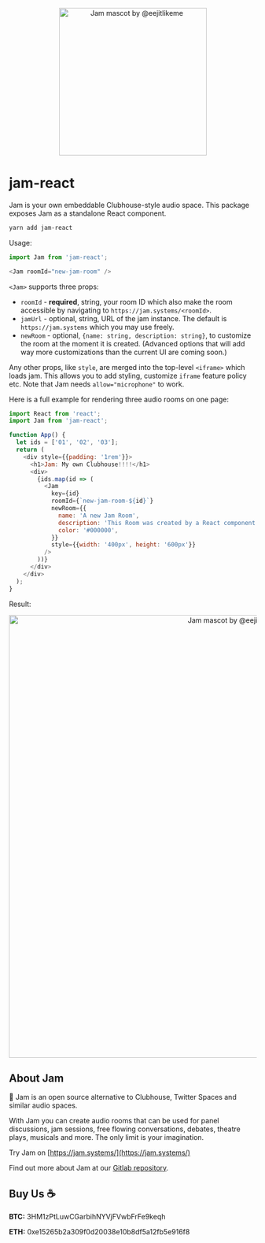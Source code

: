 <p align="center">
  <img title='Jam mascot by @eejitlikeme'
       src="https://jam.systems/img/jam.jpg"
       width="300"
       height="300"/>
</p>

# jam-react

Jam is your own embeddable Clubhouse-style audio space. This package exposes Jam as a standalone React component.

```sh
yarn add jam-react
```

Usage:

```js
import Jam from 'jam-react';

<Jam roomId="new-jam-room" />
```

`<Jam>` supports three props:

* `roomId` - **required**, string, your room ID which also make the room accessible by navigating to `https://jam.systems/<roomId>`.
* `jamUrl` - optional, string, URL of the jam instance. The default is `https://jam.systems` which you may use freely.
* `newRoom` - optional, `{name: string, description: string}`, to customize the room at the moment it is created. (Advanced options that will add way more customizations than the current UI are coming soon.)

Any other props, like `style`, are merged into the top-level `<iframe>` which loads jam. This allows you to add styling, customize `iframe` feature policy etc. Note that Jam needs `allow="microphone"` to work.

Here is a full example for rendering three audio rooms on one page:

```js
import React from 'react';
import Jam from 'jam-react';

function App() {
  let ids = ['01', '02', '03'];
  return (
    <div style={{padding: '1rem'}}>
      <h1>Jam: My own Clubhouse!!!!</h1>
      <div>
        {ids.map(id => (
          <Jam
            key={id}
            roomId={`new-jam-room-${id}`}
            newRoom={{
              name: 'A new Jam Room',
              description: 'This Room was created by a React component',
              color: '#000000',
            }}
            style={{width: '400px', height: '600px'}}
          />
        ))}
      </div>
    </div>
  );
}
```

Result:

<p align="center">
  <img title='Jam mascot by @eejitlikeme'
       src="https://i.imgur.com/nmYENw9.png"
       width="900"/>
</p>

## About Jam

🍞 Jam is an open source alternative to Clubhouse, Twitter Spaces and similar audio spaces.

With Jam you can create audio rooms that can be used for panel discussions, jam sessions, free flowing conversations, debates, theatre plays, musicals and more. The only limit is your imagination.

Try Jam on [https://jam.systems/](https://jam.systems/)

Find out more about Jam at our [Gitlab repository](https://gitlab.com/jam-systems/jam/).


## Buy Us ☕

**BTC:** 3HM1zPtLuwCGarbihNYVjFVwbFrFe9keqh

**ETH:** 0xe15265b2a309f0d20038e10b8df5a12fb5e916f8
